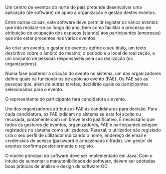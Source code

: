 Um centro de eventos do norte do país pretende desenvolver uma aplicação (de software) de apoio à organização e gestão destes eventos.

Entre outras coisas, este software deve permitir registar os vários eventos que irão realizar-se ao longo do ano, bem como facilitar o processo de atribuição de ocupação dos espaços (stands) aos participantes (empresas) que irão estar presentes nos vários eventos.

Ao criar um evento, o gestor de eventos define o seu título, um texto descritivo sobre o âmbito do mesmo, o período e o local de realização, e um conjunto de pessoas responsáveis pela sua realização (os organizadores).

Numa fase posterior à criação do evento no sistema, um dos organizadores define quais os funcionários de apoio ao evento (FAE). Os FAE são as pessoas que, além de outras tarefas, decidirão quais os participantes selecionados para o evento.

O representante do participante fará candidatura a evento.

Um dos organizadores atribui aos FAE as candidaturas para decisão. Para cada candidatura, os FAE indicam no sistema se esta foi aceite ou recusada, juntamente com um breve texto justificativo. É necessário que todos os gestores de eventos, organizadores, FAE e participantes estejam registados no sistema como utilizadores. Para tal, o utilizador não registado cria o seu perfil de utilizador indicando o nome, endereço de email e credenciais de acesso (password é armazenada cifrada). Um gestor de eventos confirma posteriormente o registo.

O núcleo principal do software deve ser implementado em Java. Com o intuito de aumentar a manutenibilidade do software, devem ser adotadas boas práticas de análise e design de software OO.